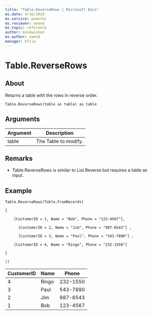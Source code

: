 ```yaml
---
title: "Table.ReverseRows | Microsoft Docs"
ms.date: 4/16/2018
ms.service: powerbi
ms.reviewer: owend
ms.topic: reference
author: minewiskan
ms.author: owend
manager: kfile
---
```

# Table.ReverseRows

  
## About  
Returns a table with the rows in reverse order.  
  
```  
Table.ReverseRows(table as table) as table  
```  
  
## Arguments  
  
|Argument|Description|  
|------------|---------------|  
|table|The Table to modify.|  
  
## <a name="__toc360789526"></a>Remarks  
  
-   Table.ReverseRows is similar to List.Reverse but requires a table as input.  
  
## <a name="__goback"></a>Example  
  
```  
Table.ReverseRows(Table.FromRecords(  
  
{  
  
    [CustomerID = 1, Name = "Bob", Phone = "123-4567"],  
  
      [CustomerID = 2, Name = "Jim", Phone = "987-6543"] ,  
  
      [CustomerID = 3, Name = "Paul", Phone = "543-7890"] ,  
  
    [CustomerID = 4, Name = "Ringo", Phone = "232-1550"]  
  
}  
  
))  
```  
  
|CustomerID|Name|Phone|  
|--------------|--------|---------|  
|4|Ringo|232-1550|  
|3|Paul|543-7890|  
|2|Jim|987-6543|  
|1|Bob|123-4567|  
  
